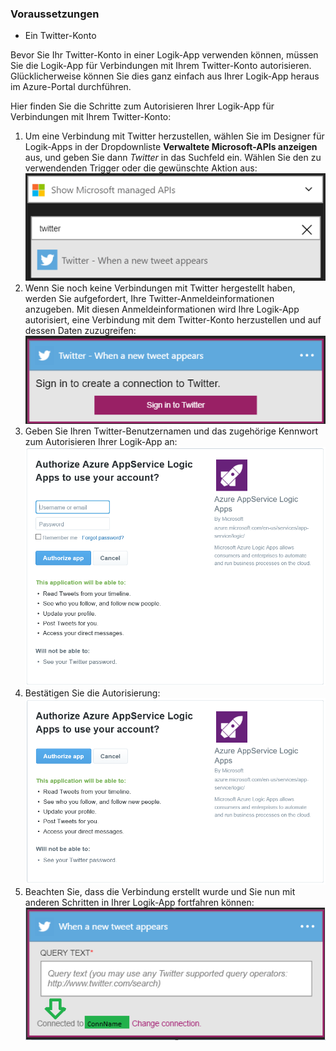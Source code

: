 ### Voraussetzungen
- Ein Twitter-Konto

Bevor Sie Ihr Twitter-Konto in einer Logik-App verwenden können, müssen Sie die Logik-App für Verbindungen mit Ihrem Twitter-Konto autorisieren. Glücklicherweise können Sie dies ganz einfach aus Ihrer Logik-App heraus im Azure-Portal durchführen.

Hier finden Sie die Schritte zum Autorisieren Ihrer Logik-App für Verbindungen mit Ihrem Twitter-Konto:

1. Um eine Verbindung mit Twitter herzustellen, wählen Sie im Designer für Logik-Apps in der Dropdownliste **Verwaltete Microsoft-APIs anzeigen** aus, und geben Sie dann *Twitter* in das Suchfeld ein. Wählen Sie den zu verwendenden Trigger oder die gewünschte Aktion aus:  
  ![Twitter-Verbindung – Abbildung 0](./media/connectors-create-api-twitter/twitter-0.png)
2. Wenn Sie noch keine Verbindungen mit Twitter hergestellt haben, werden Sie aufgefordert, Ihre Twitter-Anmeldeinformationen anzugeben. Mit diesen Anmeldeinformationen wird Ihre Logik-App autorisiert, eine Verbindung mit dem Twitter-Konto herzustellen und auf dessen Daten zuzugreifen:  
  ![Twitter-Verbindung – Abbildung 1](./media/connectors-create-api-twitter/twitter-1.png)  
3. Geben Sie Ihren Twitter-Benutzernamen und das zugehörige Kennwort zum Autorisieren Ihrer Logik-App an:  
  ![Twitter-Verbindung – Abbildung 2](./media/connectors-create-api-twitter/twitter-2.png)  
4. Bestätigen Sie die Autorisierung:  
  ![Twitter-Verbindung – Abbildung 3](./media/connectors-create-api-twitter/twitter-3.png)  
6. Beachten Sie, dass die Verbindung erstellt wurde und Sie nun mit anderen Schritten in Ihrer Logik-App fortfahren können:  
  ![Twitter-Verbindung – Abbildung 4](./media/connectors-create-api-twitter/twitter-4.png)

<!---HONumber=AcomDC_0727_2016-->
